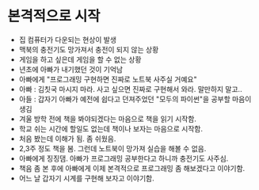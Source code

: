 # 본격적으로 시작 
* 집 컴퓨터가 다운되는 현상이 발생
* 맥북의 충전기도 망가져서 충전이 되지 않는 상황
* 게임을 하고 싶은데 게임을 할 수 없는 상황
* 년초에 아빠가 내기했던 것이 기억남
* 아빠에게 "프로그래밍 구현하면 진짜로 노트북 사주실 거예요"
* 아빠 : 김칫국 마시지 마라. 사고 싶으면 진짜로 구현해서 와라. 말만하지 말고..
* 아들 : 갑자기 아빠가 예전에 쉽다고 던져주었던 "모두의 파이썬"을 공부할 마음이 생김
* 겨울 방학 전에 책을 봐야되겠다는 마음으로 책을 읽기 시작함.
* 학교 쉬는 시간에 할일도 없는데 책이나 보자는 마음으로 시작함.
* 처음 봤는데 이해가 됨. 좀 쉬웠음.
* 2,3주 정도 책을 봄. 그런데 노트북이 망가져 실습을 해볼 수 없음.
* 아빠에게 징징댐. 아빠가 프로그래밍 공부한다고 하니까 충전기도 사주심.
* 책음 좀 본 후에 아빠에게 이제 본격적으로 프로그래밍 좀 해보겠다고 이야기함.
* 어느 날 갑자기 시계를 구현해 보자고 이야기함.